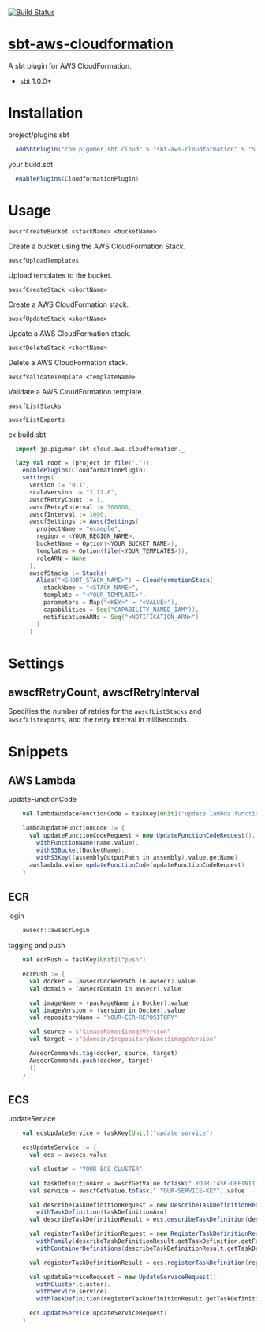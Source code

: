 [![Build Status](https://travis-ci.org/PigumerGroup/sbt-aws-cloudformation.svg?branch=master)](https://travis-ci.org/PigumerGroup/sbt-aws-cloudformation)

[sbt-aws-cloudformation](https://repo1.maven.org/maven2/com/pigumer/sbt/cloud/)
======================

A sbt plugin for AWS CloudFormation.

* sbt 1.0.0+

# Installation

project/plugins.sbt

```sbt
  addSbtPlugin("com.pigumer.sbt.cloud" % "sbt-aws-cloudformation" % "5.0.28")
```

your build.sbt

```sbt
  enablePlugins(CloudformationPlugin)
```

# Usage

``awscfCreateBucket <stackName> <bucketName>``

Create a bucket using the AWS CloudFormation Stack.

``awscfUploadTemplates``

Upload templates to the bucket.

``awscfCreateStack <shortName>``

Create a AWS CloudFormation stack.

``awscfUpdateStack <shortName>``

Update a AWS CloudFormation stack.

``awscfDeleteStack <shortName>``

Delete a AWS CloudFormation stack.

``awscfValidateTemplate <templateName>``

Validate a AWS CloudFormation template.

``awscfListStacks``

``awscfListExports``

ex build.sbt

```sbt
  import jp.pigumer.sbt.cloud.aws.cloudformation._

  lazy val root = (project in file(".")).
    enablePlugins(CloudformationPlugin).
    settings(
      version := "0.1",
      scalaVersion := "2.12.8",
      awscfRetryCount := 1,
      awscfRetryInterval := 300000,
      awscfInterval := 1000,
      awscfSettings := AwscfSettings(
        projectName = "example",
        region = <YOUR_REGION_NAME>,
        bucketName = Option(<YOUR_BUCKET_NAME>),
        templates = Option(file(<YOUR_TEMPLATES>)),
        roleARN = None
      ),
      awscfStacks := Stacks(
        Alias("<SHORT_STACK_NAME>") → CloudformationStack(
          stackName = "<STACK_NAME>",
          template = "<YOUR_TEMPLATE>",
          parameters = Map("<KEY>" → "<VALUE>"),
          capabilities = Seq("CAPABILITY_NAMED_IAM")),
          notificationARNs = Seq("<NOTIFICATION_ARN>")
        )
      )
```

# Settings

## awscfRetryCount, awscfRetryInterval

Specifies the number of retries for the `awscfListStacks` and `awscfListExports`, and the retry interval in milliseconds.

# Snippets

## AWS Lambda

updateFunctionCode

```sbt
    val lambdaUpdateFunctionCode = taskKey[Unit]("update lambda function code")

    lambdaUpdateFunctionCode := {
      val updateFunctionCodeRequest = new UpdateFunctionCodeRequest().
        withFunctionName(name.value).
        withS3Bucket(BucketName).
        withS3Key((assemblyOutputPath in assembly).value.getName)
      awslambda.value.updateFunctionCode(updateFunctionCodeRequest)
    }
```

## ECR

login

```sbt
    awsecr::awsecrLogin
```

tagging and push

```sbt
    val ecrPush = taskKey[Unit]("push")

    ecrPush := {
      val docker = (awsecrDockerPath in awsecr).value
      val domain = (awsecrDomain in awsecr).value

      val imageName = (packageName in Docker).value
      val imageVersion = (version in Docker).value
      val repositoryName = "YOUR-ECR-REPOSITORY"

      val source = s"$imageName:$imageVersion"
      val target = s"$domain/$repositoryName:$imageVersion"

      AwsecrCommands.tag(docker, source, target)
      AwsecrCommands.push(docker, target)
      ()
    }
```

## ECS

updateService

```sbt
    val ecsUpdateService = taskKey[Unit]("update service")

    ecsUpdateService := {
      val ecs = awsecs.value

      val cluster = "YOUR ECS CLUSTER"

      val taskDefinitionArn = awscfGetValue.toTask(" YOUR-TASK-DEFINITION-ARN-KEY").value
      val service = awscfGetValue.toTask(" YOUR-SERVICE-KEY").value

      val describeTaskDefinitionRequest = new DescribeTaskDefinitionRequest().
        withTaskDefinition(taskDefinitionArn)
      val describeTaskDefinitionResult = ecs.describeTaskDefinition(describeTaskDefinitionRequest)

      val registerTaskDefinitionRequest = new RegisterTaskDefinitionRequest().
        withFamily(describeTaskDefinitionResult.getTaskDefinition.getFamily).
        withContainerDefinitions(describeTaskDefinitionResult.getTaskDefinition.getContainerDefinitions)

      val registerTaskDefinitionResult = ecs.registerTaskDefinition(registerTaskDefinitionRequest)

      val updateServiceRequest = new UpdateServiceRequest().
        withCluster(cluster).
        withService(service).
        withTaskDefinition(registerTaskDefinitionResult.getTaskDefinition.getTaskDefinitionArn)

      ecs.updateService(updateServiceRequest)
    }
```


